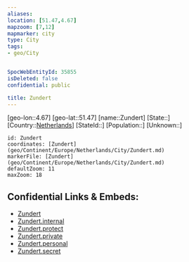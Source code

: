 ```yaml
---
aliases: 
location: [51.47,4.67]
mapzoom: [7,12] 
mapmarker: city 
type: City
tags:
- geo/City


SpocWebEntityId: 35855
isDeleted: false
confidential: public

title: Zundert
---
```

[geo-lon::4.67]
[geo-lat::51.47]
[name::Zundert]
[State::]
[Country::[Netherlands](geo/Continent/Europe/Netherlands.md)]
[StateId::]
[Population::]
[Unknown::]


```leaflet
id: Zundert
coordinates: [Zundert](geo/Continent/Europe/Netherlands/City/Zundert.md)
markerFile: [Zundert](geo/Continent/Europe/Netherlands/City/Zundert.md)
defaultZoom: 11 
maxZoom: 18
```


## Confidential Links & Embeds: 
- [Zundert](../../../../../../_public/geo/Continent/Europe/Netherlands/City/Zundert.md) 
- [Zundert.internal](../../../../../../_internal/geo/Continent/Europe/Netherlands/City/Zundert.internal.md) 
- [Zundert.protect](../../../../../../_protect/geo/Continent/Europe/Netherlands/City/Zundert.protect.md) 
- [Zundert.private](../../../../../../_private/geo/Continent/Europe/Netherlands/City/Zundert.private.md) 
- [Zundert.personal](../../../../../../_personal/geo/Continent/Europe/Netherlands/City/Zundert.personal.md) 
- [Zundert.secret](../../../../../../_secret/geo/Continent/Europe/Netherlands/City/Zundert.secret.md) 
